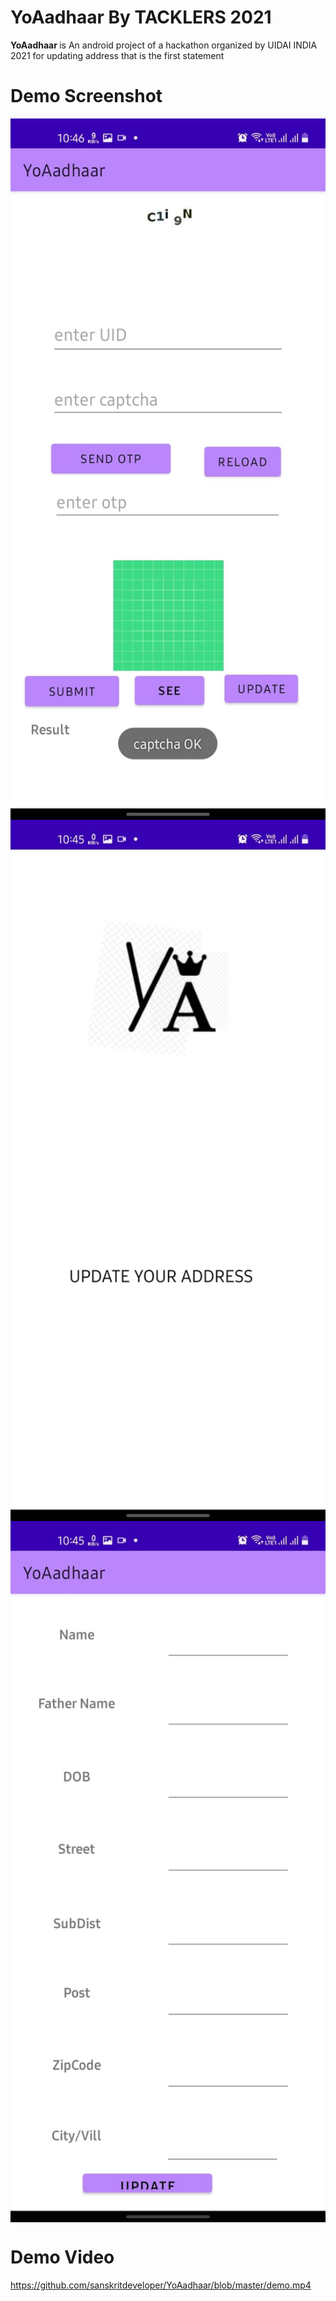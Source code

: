 # YoAadhaar By TACKLERS 2021

<b> YoAadhaar </b>is An android project of a hackathon organized by UIDAI INDIA 2021 for updating address that is the first statement

# Demo Screenshot

<img src="WhatsApp Image 2021-10-31 at 10.46.36 PM.jpeg" width="600px" align="center" valign="middle">


<img src="WhatsApp Image 2021-10-31 at 10.46.37 PM (1).jpeg" width="600px" align="center" valign="middle">

<img src="WhatsApp Image 2021-10-31 at 10.46.37 PM.jpeg" width="600px" align="center" valign="middle">

# Demo Video

https://github.com/sanskritdeveloper/YoAadhaar/blob/master/demo.mp4
